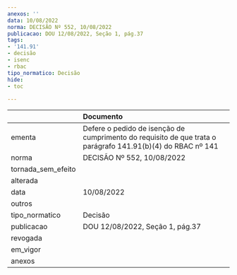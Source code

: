 ```yaml
---
anexos: ''
data: 10/08/2022
norma: DECISÃO Nº 552, 10/08/2022
publicacao: DOU 12/08/2022, Seção 1, pág.37
tags:
- '141.91'
- decisão
- isenc
- rbac
tipo_normatico: Decisão
hide: 
- toc 
 
---
```


|                    | Documento                                                                                                   |
|:-------------------|:------------------------------------------------------------------------------------------------------------|
| ementa             | Defere o pedido de isenção de cumprimento do requisito de que trata o parágrafo 141.91(b)(4) do RBAC nº 141 |
| norma              | DECISÃO Nº 552, 10/08/2022                                                                                  |
| tornada_sem_efeito |                                                                                                             |
| alterada           |                                                                                                             |
| data               | 10/08/2022                                                                                                  |
| outros             |                                                                                                             |
| tipo_normatico     | Decisão                                                                                                     |
| publicacao         | DOU 12/08/2022, Seção 1, pág.37                                                                             |
| revogada           |                                                                                                             |
| em_vigor           |                                                                                                             |
| anexos             |                                                                                                             |